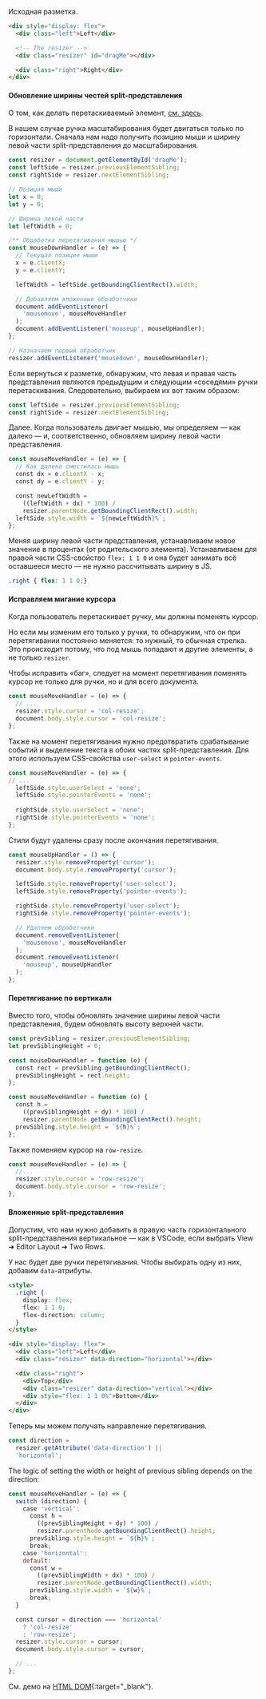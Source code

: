Исходная разметка.

```html
<div style="display: flex">
  <div class="left">Left</div>

  <!-- The resizer -->
  <div class="resizer" id="dragMe"></div>

  <div class="right">Right</div>
</div>
```

#### Обновление ширины честей split-представления

О том, как делать перетаскиваемый элемент, [см. здесь](#topic-draggable-base).

В нашем случае ручка масштабирования будет двигаться только по горизонтали. Сначала нам надо получить позицию мыши и ширину левой части split-представления до масштабирования.

```javascript
const resizer = document.getElementById('dragMe');
const leftSide = resizer.previousElementSibling;
const rightSide = resizer.nextElementSibling;

// Позиция мыши
let x = 0;
let y = 0;

// Ширина левой части
let leftWidth = 0;

/** Обработка перетягивания мышью */
const mouseDownHandler = (e) => {
  // Текущая позиция мыши
  x = e.clientX;
  y = e.clientY;

  leftWidth = leftSide.getBoundingClientRect().width;

  // Добавляем вложенные обработчики
  document.addEventListener(
    'mousemove', mouseMoveHandler
  );
  document.addEventListener('mouseup', mouseUpHandler);
};

// Назначаем первый обработчик
resizer.addEventListener('mousedown', mouseDownHandler);
```

Если вернуться к разметке, обнаружим, что левая и правая часть представления являются предыдущим и следующим «соседями» ручки перетаскивания. Следовательно, выбираем их вот таким образом:

```javascript
const leftSide = resizer.previousElementSibling;
const rightSide = resizer.nextElementSibling;
```

Далее. Когда пользователь двигает мышью, мы определяем — как далеко — и, соответственно, обновляем ширину левой части представления.

```javascript
const mouseMoveHandler = (e) => {
  // Как далеко сместилась мышь
  const dx = e.clientX - x;
  const dy = e.clientY - y;

  const newLeftWidth =
    ((leftWidth + dx) * 100) /
    resizer.parentNode.getBoundingClientRect().width;
  leftSide.style.width = `${newLeftWidth}%`;
};
```

Меняя ширину левой части представления, устанавливаем новое значение в процентах (от родительского элемента). Устанавливаем для правой части CSS-свойство `flex: 1 1 0` и она будет занимать всё оставшееся место — не нужно рассчитывать ширину в JS.

```css
.right { flex: 1 1 0;}
```

#### Исправляем мигание курсора

Когда пользователь перетаскивает ручку, мы должны поменять курсор.

Но если мы изменим его только у ручки, то обнаружим, что он при перетягивании постоянно меняется: то нужный, то обычная стрелка. Это происходит потому, что под мышь попадают и другие элементы, а не только `resizer`.

Чтобы исправить «баг», следует на момент перетягивания поменять курсор не только для ручки, но и для всего документа.

```javascript
const mouseMoveHandler = (e) => {
  // ...
  resizer.style.cursor = 'col-resize';
  document.body.style.cursor = 'col-resize';
};
```

Также на момент перетягивания нужно предотвратить срабатывание событий и выделение текста в обоих частях split-представления. Для этого используем CSS-свойства `user-select` и `pointer-events`.

```javascript
const mouseMoveHandler = (e) => {
// ...
  leftSide.style.userSelect = 'none';
  leftSide.style.pointerEvents = 'none';
  
  rightSide.style.userSelect = 'none';
  rightSide.style.pointerEvents = 'none';
};
```

Стили будут удалены сразу после окончания перетягивания.

```javascript
const mouseUpHandler = () => {
  resizer.style.removeProperty('cursor');
  document.body.style.removeProperty('cursor');

  leftSide.style.removeProperty('user-select');
  leftSide.style.removeProperty('pointer-events');

  rightSide.style.removeProperty('user-select');
  rightSide.style.removeProperty('pointer-events');

  // Удаляем обработчики
  document.removeEventListener(
    'mousemove', mouseMoveHandler
  );
  document.removeEventListener(
    'mouseup', mouseUpHandler
  );
};
```

#### Перетягивание по вертикали

Вместо того, чтобы обновлять значение ширины левой части представления, будем обновлять высоту верхней части.

```javascript
const prevSibling = resizer.previousElementSibling;
let prevSiblingHeight = 0;

const mouseDownHandler = function (e) {
  const rect = prevSibling.getBoundingClientRect();
  prevSiblingHeight = rect.height;
};

const mouseMoveHandler = function (e) {
  const h =
    ((prevSiblingHeight + dy) * 100) /
    resizer.parentNode.getBoundingClientRect().height;
  prevSibling.style.height = `${h}%`;
};
```

Также поменяем курсор на `row-resize`.

```javascript
const mouseMoveHandler = (e) => {
  //...
  resizer.style.cursor = 'row-resize';
  document.body.style.cursor = 'row-resize';
};
```

#### Вложенные split-представления

Допустим, что нам нужно добавить в правую часть горизонтального split-представления вертикальное — как в VSCode, если выбрать View ➜ Editor Layout ➜ Two Rows.

У нас будет две ручки перетягивания. Чтобы выбирать одну из них, добавим `data`-атрибуты.

```html
<style>
  .right {
    display: flex;
    flex: 1 1 0;
    flex-direction: column;
  }
</style>

<div style="display: flex">
  <div class="left">Left</div>
  <div class="resizer" data-direction="horizontal"></div>

  <div class="right">
    <div>Top</div>
    <div class="resizer" data-direction="vertical"></div>
    <div style="flex: 1 1 0%">Bottom</div>
  </div>
</div>
```

Теперь мы можем получать направление перетягивания.

```javascript
const direction =
  resizer.getAttribute('data-direction') ||
  'horizontal';
```

The logic of setting the width or height of previous sibling depends on the direction:

```javascript
const mouseMoveHandler = (e) => {
  switch (direction) {
    case 'vertical':
      const h =
        ((prevSiblingHeight + dy) * 100) /
        resizer.parentNode.getBoundingClientRect().height;
      prevSibling.style.height = `${h}%`;
      break;
    case 'horizontal':
    default:
      const w =
        ((prevSiblingWidth + dx) * 100) /
        resizer.parentNode.getBoundingClientRect().width;
      prevSibling.style.width = `${w}%`;
      break;
  }

  const cursor = direction === 'horizontal'
    ? 'col-resize'
    : 'row-resize';
  resizer.style.cursor = cursor;
  document.body.style.cursor = cursor;

  // ...
};
```

См. демо на [HTML DOM](https://htmldom.dev/demo/make-a-draggable-element/){:target="_blank"}.
